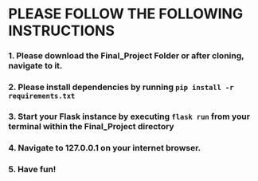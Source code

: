 # PLEASE FOLLOW THE FOLLOWING INSTRUCTIONS

### 1. Please download the Final_Project Folder or after cloning, navigate to it.
### 2. Please install dependencies by running `pip install -r requirements.txt`
### 3. Start your Flask instance by executing `flask run` from your terminal within the Final_Project directory
### 4. Navigate to 127.0.0.1 on your internet browser.
### 5. Have fun!
